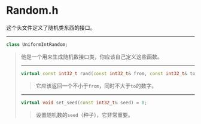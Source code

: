 # Random.h

这个头文件定义了随机类东西的接口。

---

```cpp
class UniformIntRandom;
```

> 他是一个用来生成随机数接口类，你应该自己定义这些函数。
>
> ---
>
> ```cpp
> virtual const int32_t rand(const int32_t& from, const int32_t& to) = 0;
> ```
>
> > 它应该返回一个不小于`from`，同时不大于`to`的数字。
>
> ---
>
> ```cpp
> virtual void set_seed(const int32_t& seed) = 0;
> ```
>
> > 设置随机数的`seed`（种子），它非常重要。
